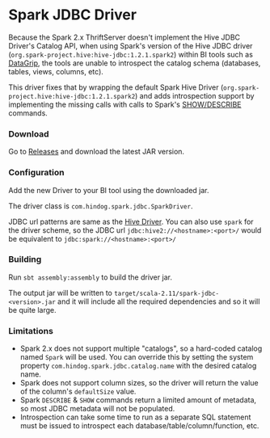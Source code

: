 # Spark JDBC Driver

Because the Spark 2.x ThriftServer doesn't implement the Hive JDBC Driver's Catalog API, when using Spark's version of the Hive JDBC driver (`org.spark-project.hive:hive-jdbc:1.2.1.spark2`)
within BI tools such as [DataGrip](https://www.jetbrains.com/datagrip/), the tools are unable to introspect the catalog schema (databases, tables, views, columns, etc). 

This driver fixes that by wrapping the default Spark Hive Driver (`org.spark-project.hive:hive-jdbc:1.2.1.spark2`) and adds introspection support by implementing the missing calls with calls
to Spark's [SHOW/DESCRIBE](https://docs.databricks.com/spark/latest/spark-sql/language-manual/index.html#describe-statements) commands.

### Download
 
Go to [Releases](https://github.com/hindog/spark-jdbc/releases) and download the latest JAR version.

### Configuration

Add the new Driver to your BI tool using the downloaded jar.

The driver class is `com.hindog.spark.jdbc.SparkDriver`.

JDBC url patterns are same as the [Hive Driver](https://cwiki.apache.org/confluence/display/Hive/HiveServer2+Clients#HiveServer2Clients-ConnectionURLs).  You can also use `spark` for the driver scheme, so the JDBC url `jdbc:hive2://<hostname>:<port>/` would be equivalent to `jdbc:spark://<hostname>:<port>/`

### Building

Run `sbt assembly:assembly` to build the driver jar.

The output jar will be written to `target/scala-2.11/spark-jdbc-<version>.jar` and it will include all the required dependencies and so it will be quite large.  

### Limitations

- Spark 2.x does not support multiple "catalogs", so a hard-coded catalog named `Spark` will be used.  You can override this by setting the system property `com.hindog.spark.jdbc.catalog.name` with the desired catalog name.
- Spark does not support column sizes, so the driver will return the value of the column's `defaultSize` value.
- Spark `DESCRIBE` & `SHOW` commands return a limited amount of metadata, so most JDBC metadata will not be populated.   
- Introspection can take some time to run as a separate SQL statement must be issued to introspect each database/table/column/function, etc. 

